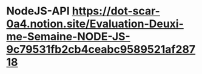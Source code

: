 # NodeJS-API https://dot-scar-0a4.notion.site/Evaluation-Deuxi-me-Semaine-NODE-JS-9c79531fb2cb4ceabc9589521af28718 
